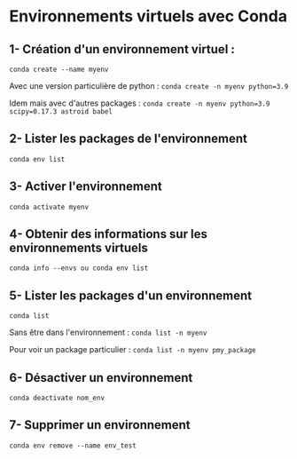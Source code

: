 # Environnements virtuels avec Conda


## 1- Création d'un environnement virtuel :
`conda create --name myenv`

Avec une version particulière de python :
`conda create -n myenv python=3.9`

Idem mais avec d'autres packages :
`conda create -n myenv python=3.9 scipy=0.17.3 astroid babel`

## 2- Lister les packages de l'environnement
`conda env list`

## 3- Activer l'environnement
`conda activate myenv`

## 4- Obtenir des informations sur les environnements virtuels
`conda info --envs ou conda env list`

## 5- Lister les packages d'un environnement
`conda list`

Sans être dans l'environnement :
`conda list -n myenv`

Pour voir un package particulier :
`conda list -n myenv pmy_package`

## 6- Désactiver un environnement
`conda deactivate nom_env`

## 7- Supprimer un environnement
`conda env remove --name env_test`
